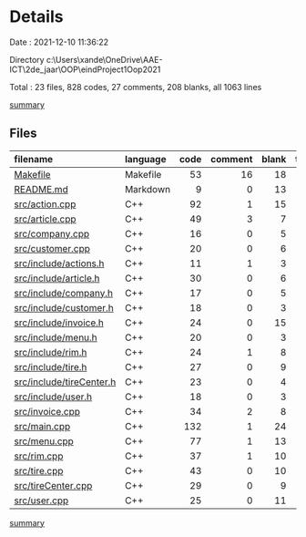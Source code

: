 # Details

Date : 2021-12-10 11:36:22

Directory c:\Users\xande\OneDrive\AAE-ICT\2de_jaar\OOP\eindProject1Oop2021

Total : 23 files,  828 codes, 27 comments, 208 blanks, all 1063 lines

[summary](results.md)

## Files
| filename | language | code | comment | blank | total |
| :--- | :--- | ---: | ---: | ---: | ---: |
| [Makefile](/Makefile) | Makefile | 53 | 16 | 18 | 87 |
| [README.md](/README.md) | Markdown | 9 | 0 | 13 | 22 |
| [src/action.cpp](/src/action.cpp) | C++ | 92 | 1 | 15 | 108 |
| [src/article.cpp](/src/article.cpp) | C++ | 49 | 3 | 7 | 59 |
| [src/company.cpp](/src/company.cpp) | C++ | 16 | 0 | 5 | 21 |
| [src/customer.cpp](/src/customer.cpp) | C++ | 20 | 0 | 6 | 26 |
| [src/include/actions.h](/src/include/actions.h) | C++ | 11 | 1 | 3 | 15 |
| [src/include/article.h](/src/include/article.h) | C++ | 30 | 0 | 6 | 36 |
| [src/include/company.h](/src/include/company.h) | C++ | 17 | 0 | 5 | 22 |
| [src/include/customer.h](/src/include/customer.h) | C++ | 18 | 0 | 3 | 21 |
| [src/include/invoice.h](/src/include/invoice.h) | C++ | 24 | 0 | 15 | 39 |
| [src/include/menu.h](/src/include/menu.h) | C++ | 20 | 0 | 3 | 23 |
| [src/include/rim.h](/src/include/rim.h) | C++ | 24 | 1 | 8 | 33 |
| [src/include/tire.h](/src/include/tire.h) | C++ | 27 | 0 | 9 | 36 |
| [src/include/tireCenter.h](/src/include/tireCenter.h) | C++ | 23 | 0 | 4 | 27 |
| [src/include/user.h](/src/include/user.h) | C++ | 18 | 0 | 3 | 21 |
| [src/invoice.cpp](/src/invoice.cpp) | C++ | 34 | 2 | 8 | 44 |
| [src/main.cpp](/src/main.cpp) | C++ | 132 | 1 | 24 | 157 |
| [src/menu.cpp](/src/menu.cpp) | C++ | 77 | 1 | 13 | 91 |
| [src/rim.cpp](/src/rim.cpp) | C++ | 37 | 1 | 10 | 48 |
| [src/tire.cpp](/src/tire.cpp) | C++ | 43 | 0 | 10 | 53 |
| [src/tireCenter.cpp](/src/tireCenter.cpp) | C++ | 29 | 0 | 9 | 38 |
| [src/user.cpp](/src/user.cpp) | C++ | 25 | 0 | 11 | 36 |

[summary](results.md)